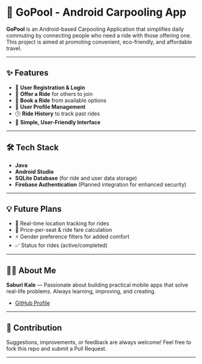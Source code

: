# 🚗 GoPool - Android Carpooling App

**GoPool** is an Android-based Carpooling Application that simplifies daily commuting by connecting people who need a ride with those offering one. This project is aimed at promoting convenient, eco-friendly, and affordable travel.

---

## ✨ Features

- 🔐 **User Registration & Login**
- 🚗 **Offer a Ride** for others to join
- 📍 **Book a Ride** from available options
- 👤 **User Profile Management**
- 🕒 **Ride History** to track past rides
- 🎨 **Simple, User-Friendly Interface**

---

## 🛠️ Tech Stack

- **Java**  
- **Android Studio**  
- **SQLite Database** (for ride and user data storage)  
- **Firebase Authentication** (Planned integration for enhanced security)  

---

## 💡 Future Plans

- 📍 Real-time location tracking for rides  
- 💸 Price-per-seat & ride fare calculation  
- ⚡ Gender preference filters for added comfort  
- ✅ Status for rides (active/completed)  

---
## 🧑‍💻 About Me

**Saburi Kale** — Passionate about building practical mobile apps that solve real-life problems. Always learning, improving, and creating.

- [GitHub Profile](https://github.com/Saburi13)

---

## 🤝 Contribution

Suggestions, improvements, or feedback are always welcome! Feel free to fork this repo and submit a Pull Request.

---


